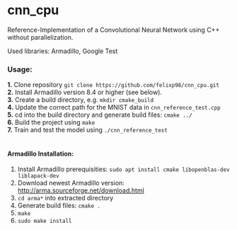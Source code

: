 # cnn_cpu
Reference-Implementation of a Convolutional Neural Network using C++ without parallelization.

Used libraries: Armadillo, Google Test


### Usage:

**1.** Clone repository  `git clone https://github.com/felixp98/cnn_cpu.git`<br>
**2.** Install Armadillo version 8.4 or higher (see below).<br>
**3.** Create a build directory, e.g. `mkdir cmake_build`<br>
**4.** Update the correct path for the MNIST data in `cnn_reference_test.cpp`<br>
**5.** cd into the build directory and generate build files: `cmake ../`<br>
**6.** Build the project using `make`<br>
**7.** Train and test the model using `./cnn_reference_test`
<br>
<br>

#### Armadillo Installation:
1. Install Armadillo prerequisities: `sudo apt install cmake libopenblas-dev liblapack-dev`
2. Download newest Armadillo version: http://arma.sourceforge.net/download.html
3. `cd arma*` into extracted directory
4. Generate build files: `cmake .`
5. `make`
6. `sudo make install`
